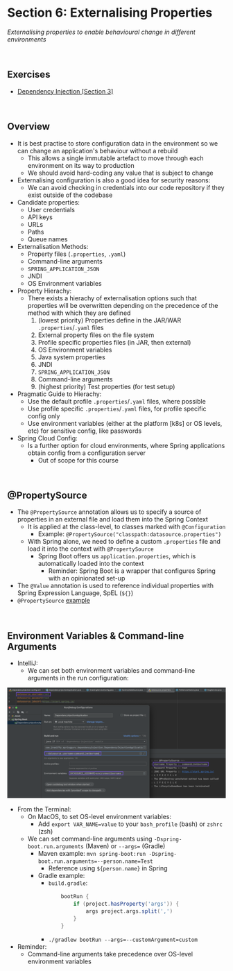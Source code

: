 # Section 6: Externalising Properties
*Externalising properties to enable behavioural change in different environments*

<br>

## Exercises
* [Dependency Injection [Section 3]](../03-dependency-injection/exercises/dependency-injection) 

<br>

## Overview
* It is best practise to store configuration data in the environment so we can change an application's behaviour without a rebuild
    * This allows a single immutable artefact to move through each environment on its way to production
    * We should avoid hard-coding any value that is subject to change
* Externalising configuration is also a good idea for security reasons:
    * We can avoid checking in credentials into our code repository if they exist outside of the codebase
* Candidate properties:
    * User credentials
    * API keys
    * URLs
    * Paths
    * Queue names
* Externalisation Methods:
    * Property files (`.properties`, `.yaml`)
    * Command-line arguments
    * `SPRING_APPLICATION_JSON`
    * JNDI
    * OS Environment variables
* Property Hierachy:
    * There exists a hierachy of externalisation options such that properties will be overwritten depending on the precedence of the method with which they are defined
        1. (lowest priority) Properties define in the JAR/WAR `.properties`/`.yaml` files
        2. External property files on the file system
        3. Profile specific properties files (in JAR, then external)
        4. OS Environment variables
        5. Java system properties
        6. JNDI
        7. `SPRING_APPLICATION_JSON`
        8. Command-line arguments
        9. (highest priority) Test properties (for test setup)
* Pragmatic Guide to Hierachy:
    * Use the default profile `.properties`/`.yaml` files, where possible
    * Use profile specific `.properties`/`.yaml` files, for profile specific config only
    * Use environment variables (either at the platform [k8s] or OS levels, etc) for sensitive config, like passwords
* Spring Cloud Config:
    * Is a further option for cloud environments, where Spring applications obtain config from a configuration server
        * Out of scope for this course

<br>

## @PropertySource
* The `@PropertySource` annotation allows us to specify a source of properties in an external file and load them into the Spring Context
    * It is applied at the class-level, to classes marked with `@Configuration`
        * Example: `@PropertySource("classpath:datasource.properties")`
    * With Spring alone, we need to define a custom `.properties` file and load it into the context with `@PropertySource`
        * Spring Boot offers us `application.properties`, which is automatically loaded into the context
            * Reminder: Spring Boot is a wrapper that configures Spring with an opinionated set-up
* The `@Value` annotation is used to reference individual properties with Spring Expression Language, SpEL (`${}`)
* `@PropertySource` [example](../03-dependency-injection/exercises/dependency-injection/src/main/java/com/jrsmiffy/springguru/dependencyinjection/config/GreetingServiceConfig.java)

<br>

## Environment Variables & Command-line Arguments
* IntelliJ:
    * We can set both environment variables and command-line arguments in the run configuration:

<img src="./res/intellij-runtime-args.png" width="800px">

<br>

* From the Terminal:
    * On MacOS, to set OS-level environment variables:
        * Add `export VAR_NAME=value` to your `bash_profile` (bash) or `zshrc` (zsh)
    * We can set command-line arguments using `-Dspring-boot.run.arguments` (Maven) or `--args=` (Gradle)
        * Maven example: `mvn spring-boot:run -Dspring-boot.run.arguments=--person.name=Test`
            * Reference using `${person.name}` in Spring
        * Gradle example:
            * `build.gradle`:
                ```groovy
                    bootRun {
                        if (project.hasProperty('args')) {
                            args project.args.split(',')
                        }
                    }
                ```
            * `./gradlew bootRun --args=--customArgument=custom`
* Reminder:
    * Command-line arguments take precedence over OS-level environment variables